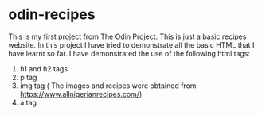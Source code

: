 # odin-recipes
This is my first project from The Odin Project.
This is just a basic recipes website.
In this project I have tried to demonstrate all the basic HTML that I have learnt so far.
I have demonstrated the use of the following html tags:
1. h1 and h2 tags
2. p tag 
3. img tag ( The images and recipes were obtained from https://www.allnigerianrecipes.com/)
4. a tag

